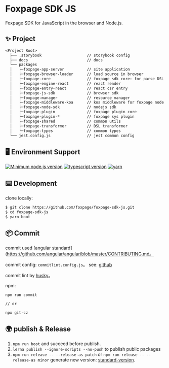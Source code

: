 # Foxpage SDK JS

Foxpage SDK for JavaScript in the browser and Node.js.

## ✨ Project

```txt
<Project Root>
  ├── .storybook                    // storybook config
  ├── docs                          // docs
  └── packages
  │   ├─foxpage-app-server          // site application
  │   ├─foxpage-browser-loader      // load source in browser
  │   ├─foxpage-core                // foxpage sdk core: for parse DSL
  │   ├─foxpage-engine-react        // react render
  │   ├─foxpage-entry-react         // react csr entry
  │   ├─foxpage-js-sdk              // browser sdk
  │   ├─foxpage-manager             // resource manager
  │   ├─foxpage-middleware-koa      // koa middleware for foxpage node sdk
  │   ├─foxpage-node-sdk            // nodejs sdk
  │   ├─foxpage-plugin              // foxpage plugin core
  │   ├─foxpage-plugin-*            // foxpage sys plugin
  │   ├─foxpage-shared              // common utils
  │   ├─foxpage-transformer         // DSL transformer
  │   └─foxpage-types               // common types
  └── jest.config.js                // jest common config
```

## 🖥 Environment Support
[![Minimum node.js version](https://img.shields.io/badge/node-%3E%3D12.14.1-brightgreen)](https://img.shields.io/badge/node-%3E%3D12.14.1-brightgreen)
[![typescript version](https://img.shields.io/badge/typescript-%3E%3D4.0.0-brightgreen)](https://img.shields.io/badge/typescript-%3E%3D4.0.0-brightgreen)
[![yarn](https://img.shields.io/badge/yarn-1.22.5-blue)](https://img.shields.io/badge/yarn-1.22.5-blue)

## ⌨️ Development
clone locally:

```bash
$ git clone https://github.com/foxpage/foxpage-sdk-js.git
$ cd foxpage-sdk-js
$ yarn boot
```

## 📦 Commit

commit used [angular standard](https://github.com/angular/angular/blob/master/CONTRIBUTING.md。

commit config: `commitlint.config.js`。 see: [github](https://github.com/conventional-changelog/commitlint)

commit lint by [husky](https://github.com/typicode/husky)。

npm:

```shell
npm run commit

// or

npx git-cz
```

## 🌍 publish & Release

1. `npm run boot` and succeed before publish.
2. `lerna publish --ignore-scripts --no-push` to publish public packages
3. `npm run release -- --release-as patch` or `npm run release -- --release-as minor` generate new version: [standard-version](https://github.com/conventional-changelog/standard-version#readme).
